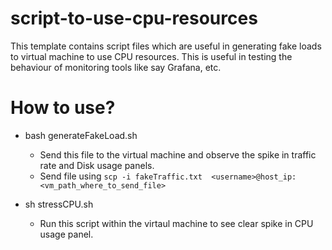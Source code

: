 # script-to-use-cpu-resources
This template contains script files which are useful in generating fake loads to virtual machine to use CPU resources. This is useful in testing the behaviour of monitoring tools like say Grafana, etc.

# How to use?
- bash generateFakeLoad.sh
  - Send this file to the virtual machine and observe the spike in traffic rate and Disk usage panels.
  - Send file using `scp -i fakeTraffic.txt  <username>@host_ip:<vm_path_where_to_send_file>`
  
- sh stressCPU.sh
  - Run this script within the virtaul machine to see clear spike in CPU usage panel.

